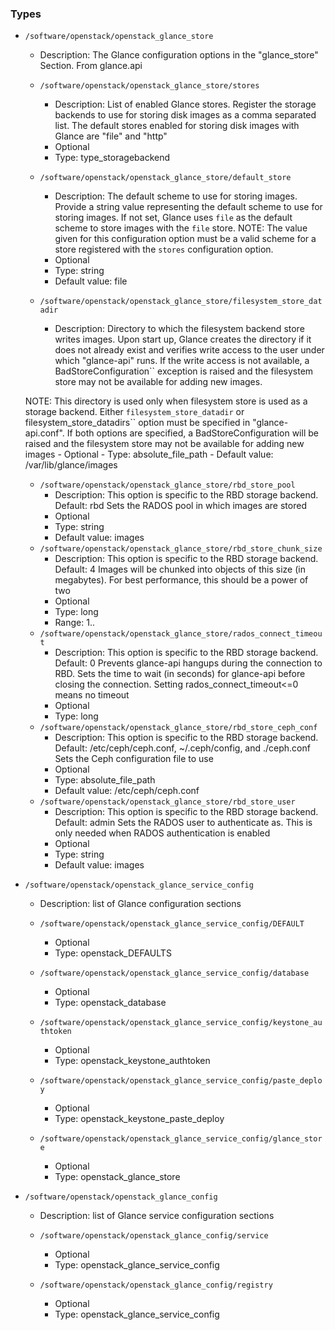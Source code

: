 
### Types

 - `/software/openstack/openstack_glance_store`
    - Description:
    The Glance configuration options in the "glance_store" Section.
    From glance.api

    - `/software/openstack/openstack_glance_store/stores`
        - Description: List of enabled Glance stores.
    Register the storage backends to use for storing disk images
    as a comma separated list. The default stores enabled for
    storing disk images with Glance are "file" and "http"
        - Optional
        - Type: type_storagebackend
    - `/software/openstack/openstack_glance_store/default_store`
        - Description: The default scheme to use for storing images.
    Provide a string value representing the default scheme to use for
    storing images. If not set, Glance uses ``file`` as the default
    scheme to store images with the ``file`` store.
    NOTE: The value given for this configuration option must be a valid
    scheme for a store registered with the ``stores`` configuration
    option.
        - Optional
        - Type: string
        - Default value: file
    - `/software/openstack/openstack_glance_store/filesystem_store_datadir`
        - Description: Directory to which the filesystem backend store writes images.
    Upon start up, Glance creates the directory if it does not already
    exist and verifies write access to the user under which
    "glance-api" runs. If the write access is not available, a
    BadStoreConfiguration`` exception is raised and the filesystem
    store may not be available for adding new images.

    NOTE: This directory is used only when filesystem store is used as a
    storage backend. Either ``filesystem_store_datadir`` or
    filesystem_store_datadirs`` option must be specified in
    "glance-api.conf". If both options are specified, a
    BadStoreConfiguration will be raised and the filesystem store
    may not be available for adding new images
        - Optional
        - Type: absolute_file_path
        - Default value: /var/lib/glance/images
    - `/software/openstack/openstack_glance_store/rbd_store_pool`
        - Description: This option is specific to the RBD storage backend.
    Default: rbd
    Sets the RADOS pool in which images are stored
        - Optional
        - Type: string
        - Default value: images
    - `/software/openstack/openstack_glance_store/rbd_store_chunk_size`
        - Description: This option is specific to the RBD storage backend.
    Default: 4
    Images will be chunked into objects of this size (in megabytes).
    For best performance, this should be a power of two
        - Optional
        - Type: long
        - Range: 1..
    - `/software/openstack/openstack_glance_store/rados_connect_timeout`
        - Description: This option is specific to the RBD storage backend.
    Default: 0
    Prevents glance-api hangups during the connection to RBD.
    Sets the time to wait (in seconds) for glance-api before closing the connection.
    Setting rados_connect_timeout<=0 means no timeout
        - Optional
        - Type: long
    - `/software/openstack/openstack_glance_store/rbd_store_ceph_conf`
        - Description: This option is specific to the RBD storage backend.
    Default: /etc/ceph/ceph.conf, ~/.ceph/config, and ./ceph.conf
    Sets the Ceph configuration file to use
        - Optional
        - Type: absolute_file_path
        - Default value: /etc/ceph/ceph.conf
    - `/software/openstack/openstack_glance_store/rbd_store_user`
        - Description: This option is specific to the RBD storage backend.
    Default: admin
    Sets the RADOS user to authenticate as.
    This is only needed when RADOS authentication is enabled
        - Optional
        - Type: string
        - Default value: images
 - `/software/openstack/openstack_glance_service_config`
    - Description:
    list of Glance configuration sections

    - `/software/openstack/openstack_glance_service_config/DEFAULT`
        - Optional
        - Type: openstack_DEFAULTS
    - `/software/openstack/openstack_glance_service_config/database`
        - Optional
        - Type: openstack_database
    - `/software/openstack/openstack_glance_service_config/keystone_authtoken`
        - Optional
        - Type: openstack_keystone_authtoken
    - `/software/openstack/openstack_glance_service_config/paste_deploy`
        - Optional
        - Type: openstack_keystone_paste_deploy
    - `/software/openstack/openstack_glance_service_config/glance_store`
        - Optional
        - Type: openstack_glance_store
 - `/software/openstack/openstack_glance_config`
    - Description:
    list of Glance service configuration sections

    - `/software/openstack/openstack_glance_config/service`
        - Optional
        - Type: openstack_glance_service_config
    - `/software/openstack/openstack_glance_config/registry`
        - Optional
        - Type: openstack_glance_service_config
